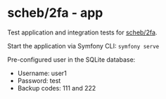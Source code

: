 # scheb/2fa - app

Test application and integration tests for [scheb/2fa](https://github.com/scheb/2fa).

Start the application via Symfony CLI: `symfony serve`

Pre-configured user in the SQLite database:
- Username: user1
- Password: test
- Backup codes: 111 and 222

